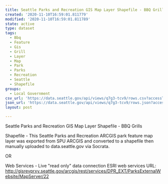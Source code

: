 ```yaml
---
title: Seattle Parks and Recreation GIS Map Layer Shapefile - BBQ Grills
created: '2020-11-10T16:59:01.811779'
modified: '2020-11-10T16:59:01.811789'
state: active
type: dataset
tags:
  - Bbq
  - Feature
  - Gis
  - Grill
  - Layer
  - Map
  - Park
  - Parks
  - Recreation
  - Seattle
  - Shapefile
groups:
  - Local Government
csv_url: 'https://data.seattle.gov/api/views/q7g3-tcv9/rows.csv?accessType=DOWNLOAD'
json_url: 'https://data.seattle.gov/api/views/q7g3-tcv9/rows.json?accessType=DOWNLOAD'
layout: post

---
```

Seattle Parks and Recreation GIS Map Layer Shapefile - BBQ Grills

Shapefile - This Seattle Parks and Recreation ARCGIS park feature map layer was exported from SPU ARCGIS and converted to a shapefile then manually uploaded to data.seattle.gov via Socrata.

OR

Web Services - Live "read only" data connection ESRI web services URL: http://gisrevprxy.seattle.gov/arcgis/rest/services/DPR_EXT/ParksExternalWebsite/MapServer/22

